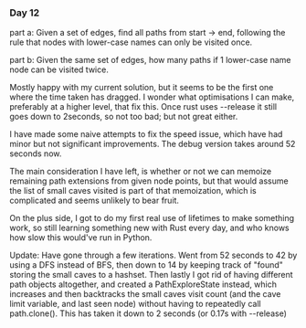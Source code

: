 ### Day 12

part a:
Given a set of edges, find all paths from start -> end, following the rule that nodes with lower-case names can only be visited once.

part b:
Given the same set of edges, how many paths if 1 lower-case name node can be visited twice.

Mostly happy with my current solution, but it seems to be the first one where the time taken has dragged. I wonder what optimisations I can make, preferably
at a higher level, that fix this. Once rust uses --release it still goes down to 2seconds, so not too bad; but not great either.

I have made some naive attempts to fix the speed issue, which have had minor but not significant improvements. The debug version takes around 52 seconds now.

The main consideration I have left, is whether or not we can memoize remaining path extensions from given node points, but that would assume the
list of small caves visited is part of that memoization, which is complicated and seems unlikely to bear fruit.

On the plus side, I got to do my first real use of lifetimes to make something work, so still learning something new with Rust every day, and who knows
how slow this would've run in Python.

Update: Have gone through a few iterations. Went from 52 seconds to 42 by using a DFS instead of BFS, then down to 14 by keeping track of "found"
storing the small caves to a hashset. Then lastly I got rid of having different path objects altogether, and created a PathExploreState instead,
which increases and then backtracks the small caves visit count (and the cave limit variable, and last seen node) without having to repeatedly
call path.clone(). This has taken it down to 2 seconds (or 0.17s with --release)
